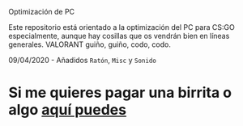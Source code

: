 Optimización de PC 

Este repositorio está orientado a la optimización del PC para CS:GO especialmente, aunque hay cosillas que os vendrán bien en líneas generales. VALORANT guiño, guiño, codo, codo.

09/04/2020 - Añadidos `Ratón`, `Misc` y `Sonido`

# Si me quieres pagar una birrita o algo [aquí puedes](https://www.paypal.me/thinkii)
